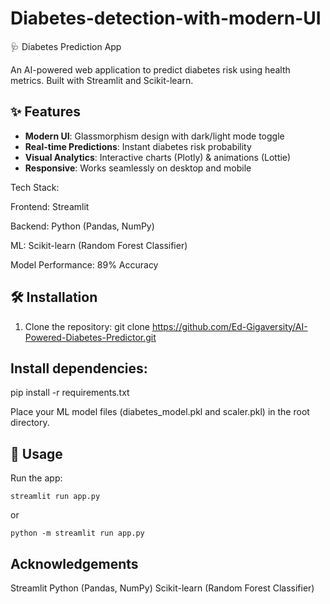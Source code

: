 # Diabetes-detection-with-modern-UI
 🩺 Diabetes Prediction App

An AI-powered web application to predict diabetes risk using health metrics. Built with Streamlit and Scikit-learn.

## ✨ Features
- **Modern UI**: Glassmorphism design with dark/light mode toggle
- **Real-time Predictions**: Instant diabetes risk probability
- **Visual Analytics**: Interactive charts (Plotly) & animations (Lottie)
- **Responsive**: Works seamlessly on desktop and mobile

Tech Stack:

Frontend: Streamlit

Backend: Python (Pandas, NumPy)

ML: Scikit-learn (Random Forest Classifier)

Model Performance: 89% Accuracy 


## 🛠️ Installation
1. Clone the repository:
   git clone https://github.com/Ed-Gigaversity/AI-Powered-Diabetes-Predictor.git
   
## Install dependencies:

pip install -r requirements.txt

Place your ML model files (diabetes_model.pkl and scaler.pkl) in the root directory.

## 🚀 Usage
Run the app:
```
streamlit run app.py
```
or
```
python -m streamlit run app.py
```
## Acknowledgements
Streamlit
Python (Pandas, NumPy)
Scikit-learn (Random Forest Classifier)

